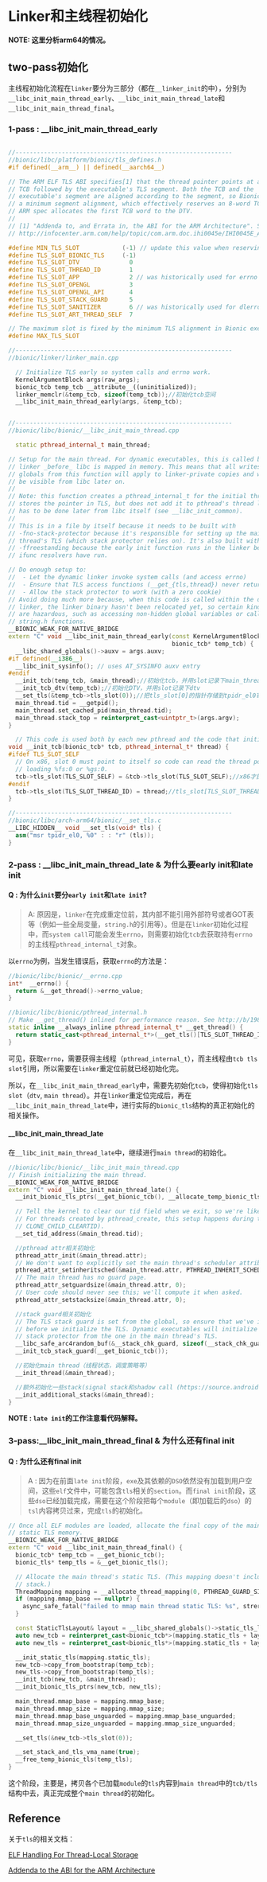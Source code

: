# Linker和主线程初始化

**NOTE: 这里分析arm64的情况。**

## two-pass初始化

主线程初始化流程在``linker``要分为三部分（都在``__linker_init``的中），分别为``__libc_init_main_thread_early``、``__libc_init_main_thread_late``和``__libc_init_main_thread_final``。

### 1-pass : __libc_init_main_thread_early

```cpp

//-------------------------------------------------------------
//bionic/libc/platform/bionic/tls_defines.h
#if defined(__arm__) || defined(__aarch64__)

// The ARM ELF TLS ABI specifies[1] that the thread pointer points at a 2-word
// TCB followed by the executable's TLS segment. Both the TCB and the
// executable's segment are aligned according to the segment, so Bionic requires
// a minimum segment alignment, which effectively reserves an 8-word TCB. The
// ARM spec allocates the first TCB word to the DTV.
//
// [1] "Addenda to, and Errata in, the ABI for the ARM Architecture". Section 3.
// http://infocenter.arm.com/help/topic/com.arm.doc.ihi0045e/IHI0045E_ABI_addenda.pdf

#define MIN_TLS_SLOT            (-1) // update this value when reserving a slot
#define TLS_SLOT_BIONIC_TLS     (-1)
#define TLS_SLOT_DTV              0
#define TLS_SLOT_THREAD_ID        1
#define TLS_SLOT_APP              2 // was historically used for errno
#define TLS_SLOT_OPENGL           3
#define TLS_SLOT_OPENGL_API       4
#define TLS_SLOT_STACK_GUARD      5
#define TLS_SLOT_SANITIZER        6 // was historically used for dlerror
#define TLS_SLOT_ART_THREAD_SELF  7

// The maximum slot is fixed by the minimum TLS alignment in Bionic executables.
#define MAX_TLS_SLOT         

//-------------------------------------------------------------
//bionic/linker/linker_main.cpp

  // Initialize TLS early so system calls and errno work.
  KernelArgumentBlock args(raw_args);
  bionic_tcb temp_tcb __attribute__((uninitialized));
  linker_memclr(&temp_tcb, sizeof(temp_tcb));//初始化tcb空间
  __libc_init_main_thread_early(args, &temp_tcb);


//-------------------------------------------------------------
//bionic/libc/bionic/__libc_init_main_thread.cpp

  static pthread_internal_t main_thread;

// Setup for the main thread. For dynamic executables, this is called by the
// linker _before_ libc is mapped in memory. This means that all writes to
// globals from this function will apply to linker-private copies and will not
// be visible from libc later on.
//
// Note: this function creates a pthread_internal_t for the initial thread and
// stores the pointer in TLS, but does not add it to pthread's thread list. This
// has to be done later from libc itself (see __libc_init_common).
//
// This is in a file by itself because it needs to be built with
// -fno-stack-protector because it's responsible for setting up the main
// thread's TLS (which stack protector relies on). It's also built with
// -ffreestanding because the early init function runs in the linker before
// ifunc resolvers have run.

// Do enough setup to:
//  - Let the dynamic linker invoke system calls (and access errno)
//  - Ensure that TLS access functions (__get_{tls,thread}) never return NULL
//  - Allow the stack protector to work (with a zero cookie)
// Avoid doing much more because, when this code is called within the dynamic
// linker, the linker binary hasn't been relocated yet, so certain kinds of code
// are hazardous, such as accessing non-hidden global variables or calling
// string.h functions.
__BIONIC_WEAK_FOR_NATIVE_BRIDGE
extern "C" void __libc_init_main_thread_early(const KernelArgumentBlock& args,
                                              bionic_tcb* temp_tcb) {
  __libc_shared_globals()->auxv = args.auxv;
#if defined(__i386__)
  __libc_init_sysinfo(); // uses AT_SYSINFO auxv entry
#endif
  __init_tcb(temp_tcb, &main_thread);//初始化tcb，并用slot记录下main_thread
  __init_tcb_dtv(temp_tcb);//初始化DTV，并用slot记录下dtv
  __set_tls(&temp_tcb->tls_slot(0));//把tls_slot[0]的指针存储到tpidr_el0寄存器中,在arm64中，tls_slot[0]实际就是TLS, tcb和tls实际是同一个地址
  main_thread.tid = __getpid();
  main_thread.set_cached_pid(main_thread.tid);
  main_thread.stack_top = reinterpret_cast<uintptr_t>(args.argv);
}

  // This code is used both by each new pthread and the code that initializes the main thread.
void __init_tcb(bionic_tcb* tcb, pthread_internal_t* thread) {
#ifdef TLS_SLOT_SELF
  // On x86, slot 0 must point to itself so code can read the thread pointer by
  // loading %fs:0 or %gs:0.
  tcb->tls_slot(TLS_SLOT_SELF) = &tcb->tls_slot(TLS_SLOT_SELF);//x86才执行，忽略
#endif
  tcb->tls_slot(TLS_SLOT_THREAD_ID) = thread;//tls_slot[TLS_SLOT_THREAD_ID]指向main thread
}

//-------------------------------------------------------------
//bionic/libc/arch-arm64/bionic/__set_tls.c
__LIBC_HIDDEN__ void __set_tls(void* tls) {
  asm("msr tpidr_el0, %0" : : "r" (tls));
}

```

### 2-pass : __libc_init_main_thread_late & 为什么要early init和late init

#### Q : 为什么``init``要分``early init``和``late init``?

> A: 原因是，``linker``在完成重定位前，其内部不能引用外部符号或者GOT表等（例如一些全局变量，``string.h``的引用等）。但是在``linker``初始化过程中，而``system call``可能会发生``errno``，则需要初始化``tcb``去获取持有``errno``的主线程``pthread_internal_t``对象。

以``errno``为例，当发生错误后，获取``errno``的方法是：

```cpp
//bionic/libc/bionic/__errno.cpp
int*  __errno() {
  return &__get_thread()->errno_value;
}

//bionic/libc/bionic/pthread_internal.h
// Make __get_thread() inlined for performance reason. See http://b/19825434.
static inline __always_inline pthread_internal_t* __get_thread() {
  return static_cast<pthread_internal_t*>(__get_tls()[TLS_SLOT_THREAD_ID]);
}
```

可见，获取``errno``，需要获得主线程（``pthread_internal_t``），而主线程由``tcb tls slot``引用，所以需要在``linker``重定位前就已经初始化完。

所以，在``__libc_init_main_thread_early``中，需要先初始化``tcb``，使得初始化``tls slot``（``dtv``, ``main thread``）。并在``linker``重定位完成后，再在``__libc_init_main_thread_late``中，进行实际的``bionic_tls``结构的真正初始化的相关操作。

#### __libc_init_main_thread_late

在``__libc_init_main_thread_late``中，继续进行``main thread``的初始化。

```cpp
//bionic/libc/bionic/__libc_init_main_thread.cpp
// Finish initializing the main thread.
__BIONIC_WEAK_FOR_NATIVE_BRIDGE
extern "C" void __libc_init_main_thread_late() {
  __init_bionic_tls_ptrs(__get_bionic_tcb(), __allocate_temp_bionic_tls());//mmap真正的bionic_tls对象

  // Tell the kernel to clear our tid field when we exit, so we're like any other pthread.
  // For threads created by pthread_create, this setup happens during the clone syscall (i.e.
  // CLONE_CHILD_CLEARTID).
  __set_tid_address(&main_thread.tid);

  //pthread attr相关初始化
  pthread_attr_init(&main_thread.attr);
  // We don't want to explicitly set the main thread's scheduler attributes (http://b/68328561).
  pthread_attr_setinheritsched(&main_thread.attr, PTHREAD_INHERIT_SCHED);
  // The main thread has no guard page.
  pthread_attr_setguardsize(&main_thread.attr, 0);
  // User code should never see this; we'll compute it when asked.
  pthread_attr_setstacksize(&main_thread.attr, 0);

  //stack guard相关初始化
  // The TLS stack guard is set from the global, so ensure that we've initialized the global
  // before we initialize the TLS. Dynamic executables will initialize their copy of the global
  // stack protector from the one in the main thread's TLS.
  __libc_safe_arc4random_buf(&__stack_chk_guard, sizeof(__stack_chk_guard));
  __init_tcb_stack_guard(__get_bionic_tcb());

  //初始化main thread（线程状态，调度策略等）
  __init_thread(&main_thread);

  //额外初始化一些stack(signal stack和shadow call (https://source.android.com/devices/tech/debug/shadow-call-stack)))，不懂不展开
  __init_additional_stacks(&main_thread);
}
```

**NOTE : ``late init``的工作注意看代码解释。**

### 3-pass:__libc_init_main_thread_final & 为什么还有final init

#### Q : 为什么还有final init

> A : 因为在前面``late init``阶段，``exe``及其依赖的``DSO``依然没有加载到用户空间，这些``elf``文件中，可能包含``tls``相关的``section``。而``final init``阶段，这些``dso``已经加载完成，需要在这个阶段把每个``module``（即加载后的``dso``）的``tsl``内容拷贝过来，完成``tls``的初始化。

```cpp
// Once all ELF modules are loaded, allocate the final copy of the main thread's
// static TLS memory.
__BIONIC_WEAK_FOR_NATIVE_BRIDGE
extern "C" void __libc_init_main_thread_final() {
  bionic_tcb* temp_tcb = __get_bionic_tcb();
  bionic_tls* temp_tls = &__get_bionic_tls();

  // Allocate the main thread's static TLS. (This mapping doesn't include a
  // stack.)
  ThreadMapping mapping = __allocate_thread_mapping(0, PTHREAD_GUARD_SIZE);
  if (mapping.mmap_base == nullptr) {
    async_safe_fatal("failed to mmap main thread static TLS: %s", strerror(errno));
  }

  const StaticTlsLayout& layout = __libc_shared_globals()->static_tls_layout;
  auto new_tcb = reinterpret_cast<bionic_tcb*>(mapping.static_tls + layout.offset_bionic_tcb());
  auto new_tls = reinterpret_cast<bionic_tls*>(mapping.static_tls + layout.offset_bionic_tls());

  __init_static_tls(mapping.static_tls);
  new_tcb->copy_from_bootstrap(temp_tcb);
  new_tls->copy_from_bootstrap(temp_tls);
  __init_tcb(new_tcb, &main_thread);
  __init_bionic_tls_ptrs(new_tcb, new_tls);

  main_thread.mmap_base = mapping.mmap_base;
  main_thread.mmap_size = mapping.mmap_size;
  main_thread.mmap_base_unguarded = mapping.mmap_base_unguarded;
  main_thread.mmap_size_unguarded = mapping.mmap_size_unguarded;

  __set_tls(&new_tcb->tls_slot(0));

  __set_stack_and_tls_vma_name(true);
  __free_temp_bionic_tls(temp_tls);
}
```

这个阶段，主要是，拷贝各个已加载``module``的``tls``内容到``main thread``中的``tcb/tls``结构中去，真正完成整个``main thread``的初始化。

## Reference

关于``tls``的相关文档：

[ELF Handling For Thread-Local Storage](https://www.akkadia.org/drepper/tls.pdf)

[Addenda to the ABI for the ARM Architecture](https://developer.arm.com/documentation/ihi0045/e/)
